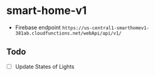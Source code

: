 # smart-home-v1

- Firebase endpoint
  `https://us-central1-smarthomev1-381ab.cloudfunctions.net/webApi/api/v1/`

## Todo

- [ ] Update States of Lights
